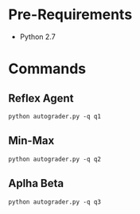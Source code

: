 # Pre-Requirements

* Python 2.7

# Commands

## Reflex Agent
`
python autograder.py -q q1
`

## Min-Max
`
python autograder.py -q q2
`

## Aplha Beta
`
python autograder.py -q q3
`
